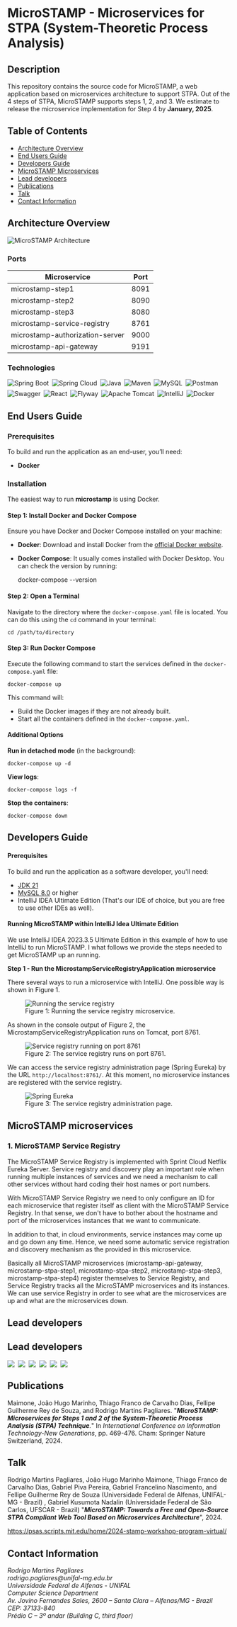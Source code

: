# MicroSTAMP - Microservices for STPA (System-Theoretic Process Analysis)

## Description

This repository contains the source code for MicroSTAMP,  a web application based on microservices architecture to support STPA.  Out of the 4 steps of STPA, MicroSTAMP supports steps 1, 2, and 3. We estimate to release the microservice implementation for Step 4 by **January, 2025**.

## Table of Contents
 
 -   [Architecture Overview](#architecture-overview)
 -   [End Users Guide](#end-users-guide)
 -   [Developers Guide](#developers-guide)
 -   [MicroSTAMP Microservices](#microstamp-microservices)
 -   [Lead developers](#lead-developers)
 -   [Publications](#publications)
 -   [Talk](#talk)
 -   [Contact Information](#contact-information)

## Architecture Overview

 <img src="assets/images/microstamp-architecture.png?raw=true" alt="MicroSTAMP Architecture">

### Ports 

| Microservice | Port |
|--|--|
| microstamp-step1 | 8091 |
| microstamp-step2 | 8090 |
| microstamp-step3 | 8080 |
| microstamp-service-registry | 8761|
| microstamp-authorization-server | 9000 |
| microstamp-api-gateway | 9191 |

### Technologies 

<div style="display: flex; gap: 7px; flex-wrap: wrap;">
    <img src="https://img.shields.io/badge/Spring Boot-6DB33F?style=for-the-badge&logo=spring&logoColor=6DB33F&labelColor=070707" alt="Spring Boot">
    <img src="https://img.shields.io/badge/Spring%20Cloud-6DB33F?style=for-the-badge&logo=spring&logoColor=white&labelColor=070707" alt="Spring Cloud">
    <img src="https://img.shields.io/badge/Java-E84135?style=for-the-badge&logo=openjdk&logoColor=E84135&labelColor=070707" alt="Java">
    <img src="https://img.shields.io/badge/Maven-c71a36?style=for-the-badge&logo=apache-maven&logoColor=913C76&labelColor=070707" alt="Maven">
    <img src="https://img.shields.io/badge/MySQL-316192?style=for-the-badge&logo=mysql&logoColor=316192&labelColor=070707" alt="MySQL">
    <img src="https://img.shields.io/badge/Postman-FF6C37?style=for-the-badge&logo=postman&logoColor=FF6C37&labelColor=070707" alt="Postman">
    <img src="https://img.shields.io/badge/Swagger-85EA2D?style=for-the-badge&logo=swagger&logoColor=85EA2D&labelColor=070707" alt="Swagger">
    <img src="https://img.shields.io/badge/React-61DAFB?style=for-the-badge&logo=react&logoColor=white&labelColor=070707" alt="React">
    <img src="https://img.shields.io/badge/Flyway-004B87?style=for-the-badge&logo=flyway&logoColor=white&labelColor=070707" alt="Flyway">
    <img src="https://img.shields.io/badge/Tomcat-F8DC75?style=for-the-badge&logo=apache-tomcat&logoColor=black&labelColor=070707" alt="Apache Tomcat">
    <img src="https://img.shields.io/badge/IntelliJ-000000?style=for-the-badge&logo=intellij-idea&logoColor=white&labelColor=070707" alt="IntelliJ">

<img src="https://img.shields.io/badge/Docker-2496ED?style=for-the-badge&logo=docker&logoColor=white&labelColor=070707" alt="Docker">
</div>

## End Users Guide

### Prerequisites

To build and run the application as an end-user, you’ll need:

- **Docker**

### Installation

The easiest way to run **microstamp** is using Docker.

#### Step 1: Install Docker and Docker Compose

Ensure you have Docker and Docker Compose installed on your machine:

- **Docker**: Download and install Docker from the [official Docker website](https://www.docker.com/).
- **Docker Compose**: It usually comes installed with Docker Desktop. You can check the version by running:


    docker-compose --version

#### Step 2: Open a Terminal

Navigate to the directory where the `docker-compose.yaml` file is located. You can do this using the `cd` command in your terminal:

	cd /path/to/directory

#### Step 3: Run Docker Compose

Execute the following command to start the services defined in the `docker-compose.yaml` file:

	docker-compose up

This command will:

-   Build the Docker images if they are not already built.
-   Start all the containers defined in the `docker-compose.yaml`.

#### Additional Options

**Run in detached mode** (in the background):

	docker-compose up -d

**View logs**:

	docker-compose logs -f

**Stop the containers**:

	docker-compose down

## Developers Guide

#### Prerequisites

To build and run the application as a software developer, you'll need:
- [JDK 21](https://www.oracle.com/java/technologies/downloads/#java21)
- [MySQL 8.0](https://dev.mysql.com/downloads/mysql) or higher
- IntelliJ IDEA Ultimate Edition (That's our IDE of choice, but you are free to use other IDEs as well).

#### Running MicroSTAMP within IntelliJ Idea Ultimate Edition

We use IntelliJ IDEA 2023.3.5 Ultimate Edition in this example of how to use IntelliJ to run MicroSTAMP. I what follows we provide the steps needed to get MicroSTAMP up an running.

**Step 1 - Run the MicrostampServiceRegistryApplication microservice**

There several ways to run a microservice with IntelliJ. One possible way is shown in Figure 1.
<figure>
  <img src="assets/images/running-service-registry-within-intellij.png?raw=true" alt="Running the service registry">
	<figcaption>Figure 1: Running the service registry microservice.</figcaption>
</figure>
<p></p>
 As shown in the console output of Figure 2, the MicrostampServiceRegistryApplication runs on Tomcat, port 8761.
<p></p>

<figure>
  <img src="assets/images/console-log-after-running-service-registry-within-intellij.png?raw=true" alt="Service registry running on port 8761">
	<figcaption>Figure 2: The service registry runs on port 8761.</figcaption>
</figure>
<p></p>

We can access the service registry administration page (Spring Eureka) by the URL `http://localhost:8761/`. At this moment, no microservice instances are registered with the service registry.
<p></p>

<figure>
  <img src="assets/images/accessing-eureka-landing=page.png?raw=true" alt="Spring Eureka">
  <figcaption>Figure 3: The service registry administration page.</figcaption>
</figure>
<p></p>

## MicroSTAMP microservices 

### 1. MicroSTAMP Service Registry

The MicroSTAMP Service Registry is implemented with Sprint Cloud Netflix Eureka Server. Service registry and discovery play an important role when running multiple instances of services and we need a mechanism to call other services without hard coding their host names or port numbers.

With MicroSTAMP Service Registry we need to only configure an ID for each microservice that register itself as client with the MicroSTAMP Service Registry. In that sense, we don't have to bother about the hostname and port of the microservices instances that we want to communicate.

In addition to that, in cloud environments, service instances may come up and go down any time. Hence, we need some automatic service registration and discovery mechanism as the provided in this microservice.

Basically all MicroSTAMP microservices (microstamp-api-gateway, microstamp-stpa-step1, microstamp-stpa-step2, microstamp-stpa-step3, microstamp-stpa-step4) register themselves to  Service Registry, and Service Registry tracks all the MicroSTAMP microservices and its instances. We can use service Registry in order to see what are the microservices are up and what are the microservices down.

## Lead developers
## Lead developers
<div style="display: flex; gap: 8px;">
    <a href="https://github.com/JoaoHugo" target="_blank"><img src="https://img.shields.io/static/v1?label=Github&message=Joao&color=f8efd4&style=for-the-badge&logo=GitHub"></a>
    <a href="https://github.com/gabriel-francelino" target="_blank"><img src="https://img.shields.io/static/v1?label=Github&message=Gabriel Francelino&color=f8efd4&style=for-the-badge&logo=GitHub"></a>
    <a href="https://github.com/gabriel-piva" target="_blank"><img src="https://img.shields.io/static/v1?label=Github&message=Gabriel Piva&color=f8efd4&style=for-the-badge&logo=GitHub"></a>
    <a href="https://github.com/ThiagoFranco0202" target="_blank"><img src="https://img.shields.io/static/v1?label=Github&message=Thiago Franco&color=f8efd4&style=for-the-badge&logo=GitHub"></a>
    <a href="https://github.com/felliperey" target="_blank"><img src="https://img.shields.io/static/v1?label=Github&message=fellipe rey&color=f8efd4&style=for-the-badge&logo=GitHub"></a>
    <a href="https://github.com/pagliares" target="_blank"><img src="https://img.shields.io/static/v1?label=Github&message=Rodrigo Martins Pagliares&color=f8efd4&style=for-the-badge&logo=GitHub"></a>
</div>

## Publications

Maimone, João Hugo Marinho, Thiago Franco de Carvalho Dias, Fellipe Guilherme Rey de Souza, and Rodrigo Martins Pagliares. "***MicroSTAMP: Microservices for Steps 1 and 2 of the System-Theoretic Process Analysis (STPA) Technique**.*" In _International Conference on Information Technology-New Generations_, pp. 469-476. Cham: Springer Nature Switzerland, 2024.

## Talk

Rodrigo Martins Pagliares, João Hugo Marinho Maimone, Thiago Franco de Carvalho Dias, Gabriel Piva Pereira, Gabriel Francelino Nascimento, and Fellipe Guilherme Rey de Souza  (Universidade Federal de Alfenas, UNIFAL-MG - Brazil) , Gabriel Kusumota Nadalin  (Universidade Federal de São Carlos, UFSCAR - Brazil) "***MicroSTAMP: Towards a Free and Open-Source STPA Compliant Web Tool Based on Microservices Architecture***", 2024.

https://psas.scripts.mit.edu/home/2024-stamp-workshop-program-virtual/


## Contact Information

<address>
Rodrigo Martins Pagliares<br>
rodrigo.pagliares@unifal-mg.edu.br<br>
Universidade Federal de Alfenas - UNIFAL<br>
Computer Science Department<br>
Av. Jovino Fernandes Sales, 2600 – Santa Clara – Alfenas/MG  - Brazil<br>
CEP: 37133-840<br>
Prédio C – 3º andar (Building C, third floor)<br> 
</address>
